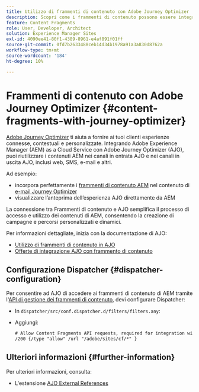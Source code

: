 ```yaml
---
title: Utilizzo di frammenti di contenuto con Adobe Journey Optimizer
description: Scopri come i frammenti di contenuto possono essere integrati e utilizzati con Adobe Journey Optimizer.
feature: Content Fragments
role: User, Developer, Architect
solution: Experience Manager Sites
exl-id: 4090ee41-80f1-4389-8961-e4af891f01ff
source-git-commit: 0fd7b2633488ceb14d34b1978a91a3a830d8762a
workflow-type: tm+mt
source-wordcount: '184'
ht-degree: 10%

---
```


# Frammenti di contenuto con Adobe Journey Optimizer {#content-fragments-with-journey-optimizer}

[Adobe Journey Optimizer](https://experienceleague.adobe.com/it/docs/journey-optimizer/using/get-started/get-started) ti aiuta a fornire ai tuoi clienti esperienze connesse, contestuali e personalizzate. Integrando Adobe Experience Manager (AEM) as a Cloud Service con Adobe Journey Optimizer (AJO), puoi riutilizzare i contenuti AEM nei canali in entrata AJO e nei canali in uscita AJO, inclusi web, SMS, e-mail e altri.

Ad esempio:

* incorpora perfettamente i [frammenti di contenuto AEM](/help/sites-cloud/administering/content-fragments/overview.md) nel contenuto di [e-mail Journey Optimizer](https://experienceleague.adobe.com/it/docs/journey-optimizer/using/channels/email/email-landing-page)
* visualizzare l’anteprima dell’esperienza AJO direttamente da AEM

La connessione tra Frammenti di contenuto e AJO semplifica il processo di accesso e utilizzo dei contenuti di AEM, consentendo la creazione di campagne e percorsi personalizzati e dinamici.

Per informazioni dettagliate, inizia con la documentazione di AJO:

* [Utilizzo di frammenti di contenuto in AJO](https://experienceleague.adobe.com/docs/journey-optimizer/using/integrations/aem-fragments.html?lang=it#integrations)
* [Offerte di integrazione AJO con frammento di contenuto](https://experienceleague.adobe.com/it/docs/journey-optimizer/using/decisioning/offer-decisioning/managing-offers-in-the-offer-library/configure-offers/add-representations#urls)

## Configurazione Dispatcher {#dispatcher-configuration}

Per consentire ad AJO di accedere ai frammenti di contenuto di AEM tramite l&#39;[API di gestione dei frammenti di contenuto](https://developer.adobe.com/experience-cloud/experience-manager-apis/api/stable/sites/), devi configurare Dispatcher:

* In `dispatcher/src/conf.dispatcher.d/filters/filters.any`:

* Aggiungi:

  ```xml
  # Allow Content Fragments API requests, required for integration with AJO 
  /200 {/type "allow" /url "/adobe/sites/cf/*" }
  ```

## Ulteriori informazioni {#further-information}

Per ulteriori informazioni, consulta:

* L&#39;estensione [AJO External References](/help/sites-cloud/administering/content-fragments/extension-content-fragment-ajo-external-references.md)

